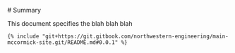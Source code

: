 \# Summary

This document specifies the blah blah blah



```
{% include "git+https://git.gitbook.com/northwestern-engineering/main-mccormick-site.git/README.md#0.0.1" %}
```



